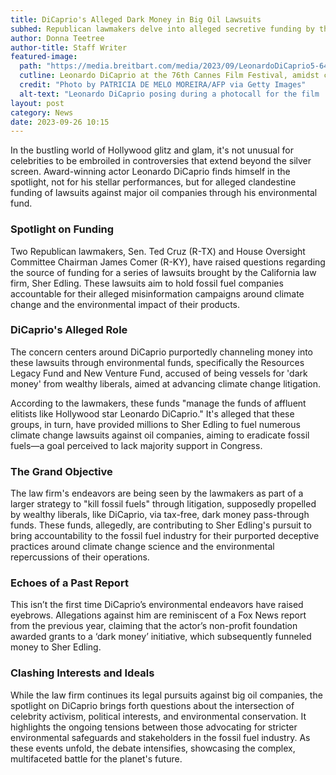 ```yaml
---
title: DiCaprio's Alleged Dark Money in Big Oil Lawsuits
subhed: Republican lawmakers delve into alleged secretive funding by the star in environment-related lawsuits
author: Donna Teetree
author-title: Staff Writer
featured-image: 
  path: "https://media.breitbart.com/media/2023/09/LeonardoDiCaprio5-640x480.jpg"
  cutline: Leonardo DiCaprio at the 76th Cannes Film Festival, amidst claims of his alleged funding to big oil lawsuits.
  credit: "Photo by PATRICIA DE MELO MOREIRA/AFP via Getty Images"
  alt-text: "Leonardo DiCaprio posing during a photocall for the film 'Killers of the Flower Moon.'"
layout: post
category: News
date: 2023-09-26 10:15
---
```


In the bustling world of Hollywood glitz and glam, it's not unusual for celebrities to be embroiled in controversies that extend beyond the silver screen. Award-winning actor Leonardo DiCaprio finds himself in the spotlight, not for his stellar performances, but for alleged clandestine funding of lawsuits against major oil companies through his environmental fund.

### Spotlight on Funding
Two Republican lawmakers, Sen. Ted Cruz (R-TX) and House Oversight Committee Chairman James Comer (R-KY), have raised questions regarding the source of funding for a series of lawsuits brought by the California law firm, Sher Edling. These lawsuits aim to hold fossil fuel companies accountable for their alleged misinformation campaigns around climate change and the environmental impact of their products.

### DiCaprio's Alleged Role
The concern centers around DiCaprio purportedly channeling money into these lawsuits through environmental funds, specifically the Resources Legacy Fund and New Venture Fund, accused of being vessels for 'dark money' from wealthy liberals, aimed at advancing climate change litigation.

According to the lawmakers, these funds "manage the funds of affluent elitists like Hollywood star Leonardo DiCaprio." It's alleged that these groups, in turn, have provided millions to Sher Edling to fuel numerous climate change lawsuits against oil companies, aiming to eradicate fossil fuels—a goal perceived to lack majority support in Congress.

### The Grand Objective
The law firm's endeavors are being seen by the lawmakers as part of a larger strategy to "kill fossil fuels" through litigation, supposedly propelled by wealthy liberals, like DiCaprio, via tax-free, dark money pass-through funds. These funds, allegedly, are contributing to Sher Edling's pursuit to bring accountability to the fossil fuel industry for their purported deceptive practices around climate change science and the environmental repercussions of their operations.

### Echoes of a Past Report
This isn’t the first time DiCaprio’s environmental endeavors have raised eyebrows. Allegations against him are reminiscent of a Fox News report from the previous year, claiming that the actor’s non-profit foundation awarded grants to a ‘dark money’ initiative, which subsequently funneled money to Sher Edling.

### Clashing Interests and Ideals
While the law firm continues its legal pursuits against big oil companies, the spotlight on DiCaprio brings forth questions about the intersection of celebrity activism, political interests, and environmental conservation. It highlights the ongoing tensions between those advocating for stricter environmental safeguards and stakeholders in the fossil fuel industry. As these events unfold, the debate intensifies, showcasing the complex, multifaceted battle for the planet's future.

